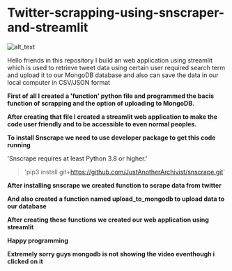 # Twitter-scrapping-using-snscraper-and-streamlit
![alt_text](https://www.promptcloud.com/wp-content/uploads/2022/04/CRAWL-TWITTER.png)


Hello friends in this repository I build an web application using streamlit which is used to retrieve tweet data using certain user required search term and upload it to our MongoDB database and also can save the data in our local computer in CSV/JSON format

**First of all I created a 'function' python file and programmed the bacis function of scrapping and the option of uploading to MongoDB.**

**After creating that file I created a streamlit web application to make the code user friendly and to be accessible to even normal peoples.**


**To install Snscrape we need to use developer package to get this code running**

'Snscrape requires at least Python 3.8 or higher.'
>'pip3 install git+https://github.com/JustAnotherArchivist/snscrape.git'

**After installing snscrape we created function to scrape data from twitter**

**And also created a function named upload_to_mongodb to upload data to our database**

**After creating these functions we created our  web application using streamlit**


**Happy programming**

**Extremely sorry guys mongodb is not showing the video eventhough i clicked on it**
